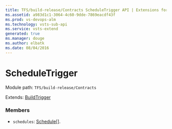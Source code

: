 ```yaml
---
title: TFS/build-release/Contracts ScheduleTrigger API | Extensions for Visual Studio Team Services
ms.assetid: a983d1c1-3064-4c60-9dde-7869eacdf43f
ms.prod: vs-devops-alm
ms.technology: vsts-sub-api
ms.service: vsts-extend
generated: true
ms.manager: douge
ms.author: elbatk
ms.date: 08/04/2016
---
```


# ScheduleTrigger

Module path: `TFS/build-release/Contracts`

Extends: [BuildTrigger](./BuildTrigger.md)

### Members

* `schedules`: [Schedule](./Schedule.md)[]. 

